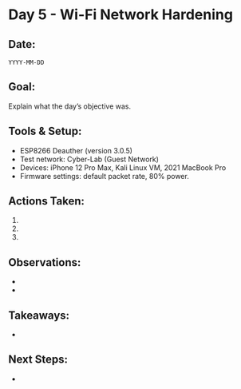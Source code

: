 # Day 5 - Wi-Fi Network Hardening
## Date:
`YYYY-MM-DD`

## Goal:
Explain what the day’s objective was.

## Tools & Setup:
- ESP8266 Deauther (version 3.0.5)
- Test network: Cyber-Lab (Guest Network)
- Devices: iPhone 12 Pro Max, Kali Linux VM, 2021 MacBook Pro
- Firmware settings: default packet rate, 80% power.

## Actions Taken:
1. 
2. 
3. 

## Observations:
- 
- 

## Takeaways:
- 

## Next Steps:
- 
